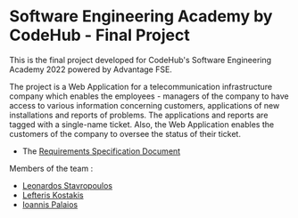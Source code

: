 # Software Engineering Academy by CodeHub - Final Project
  This is the final project developed for CodeHub's Software Engineering Academy 2022 powered by Advantage FSE.
  
  The project is a Web Application for a telecommunication infrastructure company which enables the employees - managers of the company to have access to various information concerning customers, applications of new installations and reports of problems. The applications and reports are tagged with a single-name ticket. Also, the Web Application enables the customers of the company to oversee the status of their ticket.
  
* The [Requirements Specification Document](https://github.com/johnpalaios/project-telco/blob/main/requirements-specification-doc.pdf)

Members of the team :
* [Leonardos Stavropoulos](https://github.com/LeoStavropoulos)
* [Lefteris Kostakis](https://github.com/terrys48)
* [Ioannis Palaios](https://github.com/johnpalaios)
